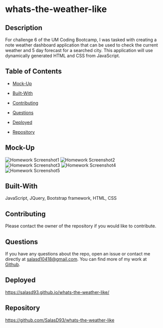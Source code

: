 # whats-the-weather-like

## Description

For challenge 6 of the UM Coding Bootcamp, I was tasked with creating a note weather dashboard application that can be used to check the current weather and 5 day forecast for a searched city. This application will use dynamically generated HTML and CSS from JavaScript.

## Table of Contents


* [Mock-Up](#mock-up)

* [Built-With](#built-with)

* [Contributing](#contributing)

* [Questions](#questions)

* [Deployed](#deployed)

* [Repository](#repository)


## Mock-Up

![Homework Screenshot1](https://github.com/SalasD93/whats-the-weather-like/blob/main/assets/images/ch6-Screenshot1.png?raw=true)
![Homework Screenshot2](https://github.com/SalasD93/whats-the-weather-like/blob/main/assets/images/ch6-Screenshot2.png?raw=true)
![Homework Screenshot3](https://github.com/SalasD93/whats-the-weather-like/blob/main/assets/images/ch6-Screenshot3.png?raw=true)
![Homework Screenshot4](https://github.com/SalasD93/whats-the-weather-like/blob/main/assets/images/ch6-Screenshot4.png?raw=true)
![Homework Screenshot5](https://github.com/SalasD93/whats-the-weather-like/blob/main/assets/images/ch6-Screenshot5.png?raw=true)


## Built-With

JavaScript, JQuery, Bootstrap framework, HTML, CSS


## Contributing

Please contact the owner of the repository if you would like to contribute.


## Questions

If you have any questions about the repo, open an issue or contact me directly at salasd10418@gmail.com. You can find more of my work at [Github](https://github.com/salasd93).


## Deployed

https://salasd93.github.io/whats-the-weather-like/


## Repository

https://github.com/SalasD93/whats-the-weather-like